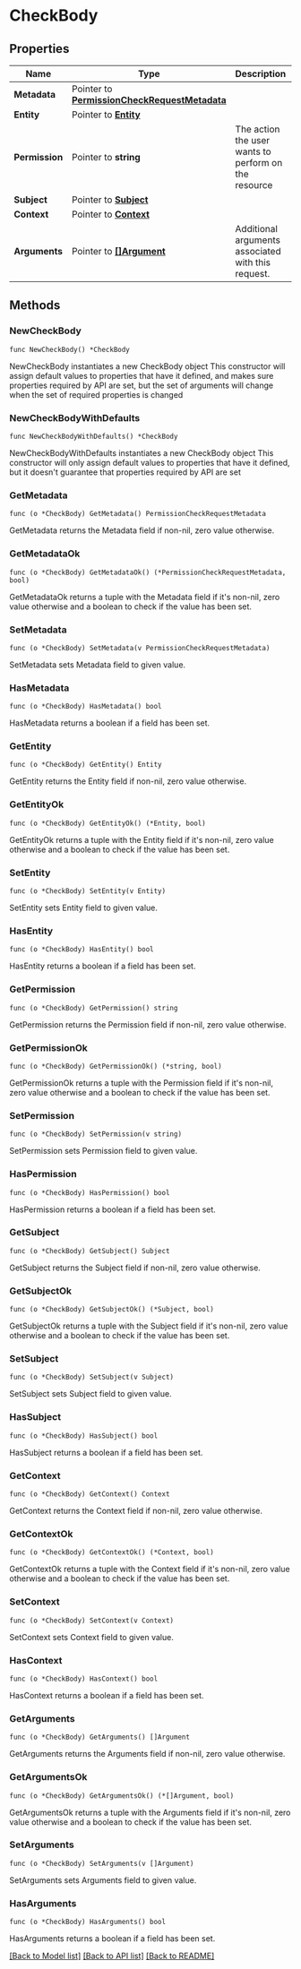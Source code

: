 # CheckBody

## Properties

Name | Type | Description | Notes
------------ | ------------- | ------------- | -------------
**Metadata** | Pointer to [**PermissionCheckRequestMetadata**](PermissionCheckRequestMetadata.md) |  | [optional] 
**Entity** | Pointer to [**Entity**](Entity.md) |  | [optional] 
**Permission** | Pointer to **string** | The action the user wants to perform on the resource | [optional] 
**Subject** | Pointer to [**Subject**](Subject.md) |  | [optional] 
**Context** | Pointer to [**Context**](Context.md) |  | [optional] 
**Arguments** | Pointer to [**[]Argument**](Argument.md) | Additional arguments associated with this request. | [optional] 

## Methods

### NewCheckBody

`func NewCheckBody() *CheckBody`

NewCheckBody instantiates a new CheckBody object
This constructor will assign default values to properties that have it defined,
and makes sure properties required by API are set, but the set of arguments
will change when the set of required properties is changed

### NewCheckBodyWithDefaults

`func NewCheckBodyWithDefaults() *CheckBody`

NewCheckBodyWithDefaults instantiates a new CheckBody object
This constructor will only assign default values to properties that have it defined,
but it doesn't guarantee that properties required by API are set

### GetMetadata

`func (o *CheckBody) GetMetadata() PermissionCheckRequestMetadata`

GetMetadata returns the Metadata field if non-nil, zero value otherwise.

### GetMetadataOk

`func (o *CheckBody) GetMetadataOk() (*PermissionCheckRequestMetadata, bool)`

GetMetadataOk returns a tuple with the Metadata field if it's non-nil, zero value otherwise
and a boolean to check if the value has been set.

### SetMetadata

`func (o *CheckBody) SetMetadata(v PermissionCheckRequestMetadata)`

SetMetadata sets Metadata field to given value.

### HasMetadata

`func (o *CheckBody) HasMetadata() bool`

HasMetadata returns a boolean if a field has been set.

### GetEntity

`func (o *CheckBody) GetEntity() Entity`

GetEntity returns the Entity field if non-nil, zero value otherwise.

### GetEntityOk

`func (o *CheckBody) GetEntityOk() (*Entity, bool)`

GetEntityOk returns a tuple with the Entity field if it's non-nil, zero value otherwise
and a boolean to check if the value has been set.

### SetEntity

`func (o *CheckBody) SetEntity(v Entity)`

SetEntity sets Entity field to given value.

### HasEntity

`func (o *CheckBody) HasEntity() bool`

HasEntity returns a boolean if a field has been set.

### GetPermission

`func (o *CheckBody) GetPermission() string`

GetPermission returns the Permission field if non-nil, zero value otherwise.

### GetPermissionOk

`func (o *CheckBody) GetPermissionOk() (*string, bool)`

GetPermissionOk returns a tuple with the Permission field if it's non-nil, zero value otherwise
and a boolean to check if the value has been set.

### SetPermission

`func (o *CheckBody) SetPermission(v string)`

SetPermission sets Permission field to given value.

### HasPermission

`func (o *CheckBody) HasPermission() bool`

HasPermission returns a boolean if a field has been set.

### GetSubject

`func (o *CheckBody) GetSubject() Subject`

GetSubject returns the Subject field if non-nil, zero value otherwise.

### GetSubjectOk

`func (o *CheckBody) GetSubjectOk() (*Subject, bool)`

GetSubjectOk returns a tuple with the Subject field if it's non-nil, zero value otherwise
and a boolean to check if the value has been set.

### SetSubject

`func (o *CheckBody) SetSubject(v Subject)`

SetSubject sets Subject field to given value.

### HasSubject

`func (o *CheckBody) HasSubject() bool`

HasSubject returns a boolean if a field has been set.

### GetContext

`func (o *CheckBody) GetContext() Context`

GetContext returns the Context field if non-nil, zero value otherwise.

### GetContextOk

`func (o *CheckBody) GetContextOk() (*Context, bool)`

GetContextOk returns a tuple with the Context field if it's non-nil, zero value otherwise
and a boolean to check if the value has been set.

### SetContext

`func (o *CheckBody) SetContext(v Context)`

SetContext sets Context field to given value.

### HasContext

`func (o *CheckBody) HasContext() bool`

HasContext returns a boolean if a field has been set.

### GetArguments

`func (o *CheckBody) GetArguments() []Argument`

GetArguments returns the Arguments field if non-nil, zero value otherwise.

### GetArgumentsOk

`func (o *CheckBody) GetArgumentsOk() (*[]Argument, bool)`

GetArgumentsOk returns a tuple with the Arguments field if it's non-nil, zero value otherwise
and a boolean to check if the value has been set.

### SetArguments

`func (o *CheckBody) SetArguments(v []Argument)`

SetArguments sets Arguments field to given value.

### HasArguments

`func (o *CheckBody) HasArguments() bool`

HasArguments returns a boolean if a field has been set.


[[Back to Model list]](../README.md#documentation-for-models) [[Back to API list]](../README.md#documentation-for-api-endpoints) [[Back to README]](../README.md)


